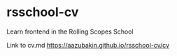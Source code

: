 # rsschool-cv
Learn frontend in the Rolling Scopes School

Link to cv.md https://aazubakin.github.io/rsschool-cv/cv
